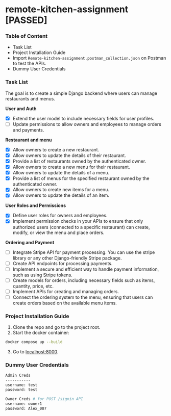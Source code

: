 # remote-kitchen-assignment [PASSED]

### Table of Content
- Task List
- Project Installation Guide
- Import `Remote-kitchen-assignment.postman_collection.json` on Postman to test the APIs.
- Dummy User Credentials 

### Task List

The goal is to create a simple Django backend where users can manage restaurants and menus.

**User and Auth**
- [x] Extend the user model to include necessary fields for user profiles.
- [ ] Update permissions to allow owners and employees to manage orders and payments.

**Restaurant and menu**
- [x] Allow owners to create a new restaurant.
- [x] Allow owners to update the details of their restaurant.
- [x] Provide a list of restaurants owned by the authenticated owner.
- [x] Allow owners to create a new menu for their restaurant.
- [x] Allow owners to update the details of a menu.
- [x] Provide a list of menus for the specified restaurant owned by the authenticated owner.
- [x] Allow owners to create new items for a menu.
- [x] Allow owners to update the details of an item.

**User Roles and Permissions**
- [x] Define user roles for owners and employees.
- [x] Implement permission checks in your APIs to ensure that only authorized users (connected to a specific restaurant) can create, modify, or view the menu and place orders.

**Ordering and Payment**
- [ ] Integrate Stripe API for payment processing. You can use the stripe library or any other Django-friendly Stripe package.
- [ ] Create API endpoints for processing payments.
- [ ] Implement a secure and efficient way to handle payment information, such as using Stripe tokens.
- [ ] Create models for orders, including necessary fields such as items, quantity, price, etc.
- [ ] Implement APIs for creating and managing orders.
- [ ] Connect the ordering system to the menu, ensuring that users can create orders based on the available menu items.

### Project Installation Guide

1. Clone the repo and go to the project root.
2. Start the docker container: 
```bash
docker compose up --build
```
3. Go to [localhost:8000](http://localhost:8000).

### Dummy User Credentials 

```bash
Admin Creds
-----------
username: test
password: test

Owner Creds # for POST /signin API
username: owner1
password: Alex_007
```